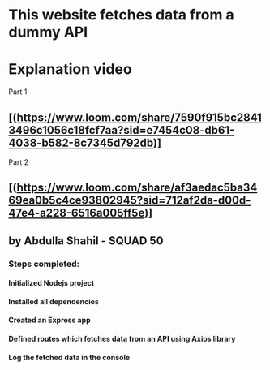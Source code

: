 # This website fetches data from a dummy API

# Explanation video

Part 1
## [(https://www.loom.com/share/7590f915bc28413496c1056c18fcf7aa?sid=e7454c08-db61-4038-b582-8c7345d792db)]

Part 2
## [(https://www.loom.com/share/af3aedac5ba3469ea0b5c4ce93802945?sid=712af2da-d00d-47e4-a228-6516a005ff5e)]

## by Abdulla Shahil - SQUAD 50



### Steps completed:
#### Initialized Nodejs project
#### Installed all dependencies
#### Created an Express app
#### Defined routes which fetches data from an API using Axios library
#### Log the fetched data in the console
